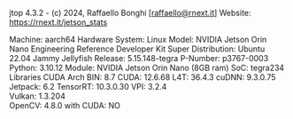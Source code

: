 jtop 4.3.2 - (c) 2024, Raffaello Bonghi [raffaello@rnext.it]
Website: https://rnext.it/jetson_stats

 
  Machine: aarch64                           Hardware
  System: Linux                               Model: NVIDIA Jetson Orin Nano Engineering Reference Developer Kit Super
  Distribution: Ubuntu 22.04 Jammy Jellyfish 
  Release: 5.15.148-tegra                     P-Number: p3767-0003
  Python: 3.10.12                             Module: NVIDIA Jetson Orin Nano (8GB ram)
                                              SoC: tegra234
 Libraries                                    CUDA Arch BIN: 8.7
  CUDA: 12.6.68                               L4T: 36.4.3
  cuDNN: 9.3.0.75                             Jetpack: 6.2
  TensorRT: 10.3.0.30
  VPI: 3.2.4                                
  Vulkan: 1.3.204                           
  OpenCV: 4.8.0 with CUDA: NO                 
